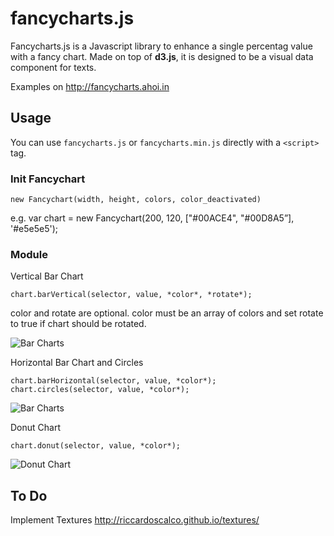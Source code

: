 # fancycharts.js

Fancycharts.js is a Javascript library to enhance a single percentag value with a fancy chart.
Made on top of **d3.js**, it is designed to be a visual data  component for texts.

Examples on http://fancycharts.ahoi.in


## Usage
You can use `fancycharts.js` or `fancycharts.min.js` directly with a `<script>` tag.

### Init Fancychart
```
new Fancychart(width, height, colors, color_deactivated)
```
e.g. var chart = new Fancychart(200, 120, ["#00ACE4", "#00D8A5”], '#e5e5e5');



### Module
Vertical Bar Chart
```
chart.barVertical(selector, value, *color*, *rotate*);
```
color and rotate are optional.
color must be an array of colors and set rotate to true if chart should be rotated.

![Bar Charts](http://fancycharts.ahoi.in/examples/bar.png)

Horizontal Bar Chart and Circles
```
chart.barHorizontal(selector, value, *color*);
chart.circles(selector, value, *color*);
```
![Bar Charts](http://fancycharts.ahoi.in/examples/circles.png)

Donut Chart
```
chart.donut(selector, value, *color*);
```
![Donut Chart](http://fancycharts.ahoi.in/examples/donut.png)


## To Do
Implement Textures 
http://riccardoscalco.github.io/textures/